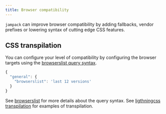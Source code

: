 ```yaml
---
title: Browser compatibility
---
```


`jampack` can improve browser compatibility by adding fallbacks, vendor prefixes or lowering syntax of cutting edge CSS features.


## CSS transpilation

You can configure your level of compatibility by configuring the browser targets using the [browserslist query syntax](https://browserslist.dev/).

```js
{
  "general": {
    "browserslist": 'last 12 versions'
  }
}
```

See [browserslist](https://browserslist.dev/) for more details about the query syntax.
See [ligthningcss transpilation](https://lightningcss.dev/transpilation.html) for examples of transpilation.
